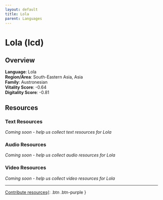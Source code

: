 ```yaml
---
layout: default
title: Lola
parent: Languages
---
```


# Lola (lcd)

## Overview

**Language**: Lola  
**Region/Area**: South-Eastern Asia, Asia  
**Family**: Austronesian  
**Vitality Score**: -0.64  
**Digitality Score**: -0.81  

## Resources

### Text Resources
*Coming soon - help us collect text resources for Lola*

### Audio Resources
*Coming soon - help us collect audio resources for Lola*

### Video Resources
*Coming soon - help us collect video resources for Lola*

---

[Contribute resources](https://fairtrain.github.io/){: .btn .btn-purple }

